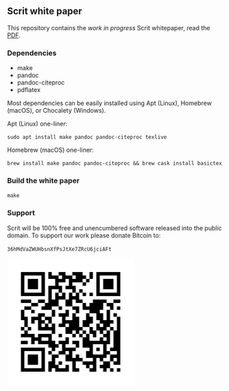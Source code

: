Scrit white paper
-----------------

This repository contains the *work in progress* Scrit whitepaper, read the
[PDF](scrit-whitepaper.pdf).

### Dependencies

-   make
-   pandoc
-   pandoc-citeproc
-   pdflatex

Most dependencies can be easily installed using Apt (Linux), Homebrew (macOS), or
Chocalety (Windows).

Apt (Linux) one-liner:

    sudo apt install make pandoc pandoc-citeproc texlive

Homebrew (macOS) one-liner:

    brew install make pandoc pandoc-citeproc && brew cask install basictex

### Build the white paper

    make

### Support

Scrit will be 100% free and unencumbered software released into the
public domain. To support our work please donate Bitcoin to:

`36hMdVaZWUHbsnXfPsJtXe7ZRcU6jciAFt`

![Bitcoin donation address](image/bitcoin.png)
